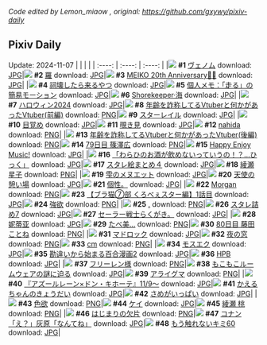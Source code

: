 *Code edited by Lemon_miaow , original: https://github.com/gxywy/pixiv-daily*
## Pixiv Daily 
Update: 2024-11-07
|      |      |      |
| :----: | :----: | :----: |
|![](https://pximg.lemonmiaow.xyz/c/240x480/img-master/img/2024/11/05/00/00/27/124004651_p0_master1200.jpg) **#1** [ヴェノム](https://www.pixiv.net/artworks/124004651) download: [JPG](https://pximg.lemonmiaow.xyz/img-original/img/2024/11/05/00/00/27/124004651_p0.jpg)|![](https://pximg.lemonmiaow.xyz/c/240x480/img-master/img/2024/11/05/00/00/08/124004565_p0_master1200.jpg) **#2** [羅](https://www.pixiv.net/artworks/124004565) download: [JPG](https://pximg.lemonmiaow.xyz/img-original/img/2024/11/05/00/00/08/124004565_p0.jpg)|![](https://pximg.lemonmiaow.xyz/c/240x480/img-master/img/2024/11/05/00/00/58/124004757_p0_master1200.jpg) **#3** [MEIKO 20th Anniversary🎂🎉](https://www.pixiv.net/artworks/124004757) download: [JPG](https://pximg.lemonmiaow.xyz/img-original/img/2024/11/05/00/00/58/124004757_p0.jpg)|
|![](https://pximg.lemonmiaow.xyz/c/240x480/img-master/img/2024/11/05/19/30/47/124024208_p0_master1200.jpg) **#4** [祠壊したら来るやつ](https://www.pixiv.net/artworks/124024208) download: [JPG](https://pximg.lemonmiaow.xyz/img-original/img/2024/11/05/19/30/47/124024208_p0.jpg)|![](https://pximg.lemonmiaow.xyz/c/240x480/img-master/img/2024/11/05/06/00/07/124011388_p0_master1200.jpg) **#5** [個人メモ：「走る」の簡易モーション](https://www.pixiv.net/artworks/124011388) download: [JPG](https://pximg.lemonmiaow.xyz/img-original/img/2024/11/05/06/00/07/124011388_p0.jpg)|![](https://pximg.lemonmiaow.xyz/c/240x480/img-master/img/2024/11/05/01/18/19/124007525_p0_master1200.jpg) **#6** [Shorekeeper·海](https://www.pixiv.net/artworks/124007525) download: [JPG](https://pximg.lemonmiaow.xyz/img-original/img/2024/11/05/01/18/19/124007525_p0.jpg)|
|![](https://pximg.lemonmiaow.xyz/c/240x480/img-master/img/2024/11/05/00/42/18/124004578_p0_master1200.jpg) **#7** [ハロウィン2024](https://www.pixiv.net/artworks/124004578) download: [JPG](https://pximg.lemonmiaow.xyz/img-original/img/2024/11/05/00/42/18/124004578_p0.jpg)|![](https://pximg.lemonmiaow.xyz/c/240x480/img-master/img/2024/11/05/21/09/22/124027142_p0_master1200.jpg) **#8** [年齢を詐称してるVtuberと何かがあったVtuber(前編)](https://www.pixiv.net/artworks/124027142) download: [PNG](https://pximg.lemonmiaow.xyz/img-original/img/2024/11/05/21/09/22/124027142_p0.png)|![](https://pximg.lemonmiaow.xyz/c/240x480/img-master/img/2024/11/05/00/36/39/124006303_p0_master1200.jpg) **#9** [スターレイル](https://www.pixiv.net/artworks/124006303) download: [JPG](https://pximg.lemonmiaow.xyz/img-original/img/2024/11/05/00/36/39/124006303_p0.jpg)|
|![](https://pximg.lemonmiaow.xyz/c/240x480/img-master/img/2024/11/06/00/38/04/124034446_p0_master1200.jpg) **#10** [目覚め](https://www.pixiv.net/artworks/124034446) download: [JPG](https://pximg.lemonmiaow.xyz/img-original/img/2024/11/06/00/38/04/124034446_p0.jpg)|![](https://pximg.lemonmiaow.xyz/c/240x480/img-master/img/2024/11/06/00/39/21/124034479_p0_master1200.jpg) **#11** [覗き見](https://www.pixiv.net/artworks/124034479) download: [JPG](https://pximg.lemonmiaow.xyz/img-original/img/2024/11/06/00/39/21/124034479_p0.jpg)|![](https://pximg.lemonmiaow.xyz/c/240x480/img-master/img/2024/11/05/22/38/41/124030045_p0_master1200.jpg) **#12** [nahida](https://www.pixiv.net/artworks/124030045) download: [PNG](https://pximg.lemonmiaow.xyz/img-original/img/2024/11/05/22/38/41/124030045_p0.png)|
|![](https://pximg.lemonmiaow.xyz/c/240x480/img-master/img/2024/11/06/21/16/15/124054365_p0_master1200.jpg) **#13** [年齢を詐称してるVtuberと何かがあったVtuber(後編)](https://www.pixiv.net/artworks/124054365) download: [PNG](https://pximg.lemonmiaow.xyz/img-original/img/2024/11/06/21/16/15/124054365_p0.png)|![](https://pximg.lemonmiaow.xyz/c/240x480/img-master/img/2024/11/05/10/57/22/124014983_p0_master1200.jpg) **#14** [79日目 篠澤広](https://www.pixiv.net/artworks/124014983) download: [PNG](https://pximg.lemonmiaow.xyz/img-original/img/2024/11/05/10/57/22/124014983_p0.png)|![](https://pximg.lemonmiaow.xyz/c/240x480/img-master/img/2024/11/06/05/45/25/124038752_p0_master1200.jpg) **#15** [Happy Enjoy Music!](https://www.pixiv.net/artworks/124038752) download: [JPG](https://pximg.lemonmiaow.xyz/img-original/img/2024/11/06/05/45/25/124038752_p0.jpg)|
|![](https://pximg.lemonmiaow.xyz/c/240x480/img-master/img/2024/11/06/00/00/07/124032770_p0_master1200.jpg) **#16** [「わらひのお酒が飲めないっていうの！？…ひっく」](https://www.pixiv.net/artworks/124032770) download: [JPG](https://pximg.lemonmiaow.xyz/img-original/img/2024/11/06/00/00/07/124032770_p0.jpg)|![](https://pximg.lemonmiaow.xyz/c/240x480/img-master/img/2024/11/06/17/01/08/124047818_p0_master1200.jpg) **#17** [スタレ絵まとめ４](https://www.pixiv.net/artworks/124047818) download: [JPG](https://pximg.lemonmiaow.xyz/img-original/img/2024/11/06/17/01/08/124047818_p0.jpg)|![](https://pximg.lemonmiaow.xyz/c/240x480/img-master/img/2024/11/05/00/00/39/124004698_p0_master1200.jpg) **#18** [綾瀬星子](https://www.pixiv.net/artworks/124004698) download: [PNG](https://pximg.lemonmiaow.xyz/img-original/img/2024/11/05/00/00/39/124004698_p0.png)|
|![](https://pximg.lemonmiaow.xyz/c/240x480/img-master/img/2024/11/05/00/00/32/124004671_p0_master1200.jpg) **#19** [雫のメヌエット](https://www.pixiv.net/artworks/124004671) download: [JPG](https://pximg.lemonmiaow.xyz/img-original/img/2024/11/05/00/00/32/124004671_p0.jpg)|![](https://pximg.lemonmiaow.xyz/c/240x480/img-master/img/2024/11/05/20/40/48/124026128_p0_master1200.jpg) **#20** [天使の憩い場](https://www.pixiv.net/artworks/124026128) download: [JPG](https://pximg.lemonmiaow.xyz/img-original/img/2024/11/05/20/40/48/124026128_p0.jpg)|![](https://pximg.lemonmiaow.xyz/c/240x480/img-master/img/2024/11/06/01/00/01/124029000_p0_master1200.jpg) **#21** [個性。](https://www.pixiv.net/artworks/124029000) download: [JPG](https://pximg.lemonmiaow.xyz/img-original/img/2024/11/06/01/00/01/124029000_p0.jpg)|
|![](https://pximg.lemonmiaow.xyz/c/240x480/img-master/img/2024/11/05/13/12/02/124017128_p0_master1200.jpg) **#22** [Morgan](https://www.pixiv.net/artworks/124017128) download: [PNG](https://pximg.lemonmiaow.xyz/img-original/img/2024/11/05/13/12/02/124017128_p0.png)|![](https://pximg.lemonmiaow.xyz/c/240x480/img-master/img/2024/11/05/18/56/42/124023174_p0_master1200.jpg) **#23** [【ブラ猫⑦部 くろべぇスター編】1話目](https://www.pixiv.net/artworks/124023174) download: [JPG](https://pximg.lemonmiaow.xyz/img-original/img/2024/11/05/18/56/42/124023174_p0.jpg)|![](https://pximg.lemonmiaow.xyz/c/240x480/img-master/img/2024/11/05/03/46/42/124010016_p0_master1200.jpg) **#24** [強欲](https://www.pixiv.net/artworks/124010016) download: [PNG](https://pximg.lemonmiaow.xyz/img-original/img/2024/11/05/03/46/42/124010016_p0.png)|
|![](https://pximg.lemonmiaow.xyz/c/240x480/img-master/img/2024/11/06/00/00/36/124032894_p0_master1200.jpg) **#25** [.](https://www.pixiv.net/artworks/124032894) download: [PNG](https://pximg.lemonmiaow.xyz/img-original/img/2024/11/06/00/00/36/124032894_p0.png)|![](https://pximg.lemonmiaow.xyz/c/240x480/img-master/img/2024/11/05/15/05/04/124018780_p0_master1200.jpg) **#26** [スタレ詰め7](https://www.pixiv.net/artworks/124018780) download: [JPG](https://pximg.lemonmiaow.xyz/img-original/img/2024/11/05/15/05/04/124018780_p0.jpg)|![](https://pximg.lemonmiaow.xyz/c/240x480/img-master/img/2024/11/06/21/37/01/124028707_p0_master1200.jpg) **#27** [セーラー戦士らくがき。](https://www.pixiv.net/artworks/124028707) download: [JPG](https://pximg.lemonmiaow.xyz/img-original/img/2024/11/06/21/37/01/124028707_p0.jpg)|
|![](https://pximg.lemonmiaow.xyz/c/240x480/img-master/img/2024/11/06/22/08/11/124055978_p0_master1200.jpg) **#28** [妮蒂亚](https://www.pixiv.net/artworks/124055978) download: [JPG](https://pximg.lemonmiaow.xyz/img-original/img/2024/11/06/22/08/11/124055978_p0.jpg)|![](https://pximg.lemonmiaow.xyz/c/240x480/img-master/img/2024/11/05/03/13/20/124009606_p0_master1200.jpg) **#29** [たべ美…](https://www.pixiv.net/artworks/124009606) download: [PNG](https://pximg.lemonmiaow.xyz/img-original/img/2024/11/05/03/13/20/124009606_p0.png)|![](https://pximg.lemonmiaow.xyz/c/240x480/img-master/img/2024/11/06/11/48/23/124043147_p0_master1200.jpg) **#30** [80日目 藤田ことね](https://www.pixiv.net/artworks/124043147) download: [PNG](https://pximg.lemonmiaow.xyz/img-original/img/2024/11/06/11/48/23/124043147_p0.png)|
|![](https://pximg.lemonmiaow.xyz/c/240x480/img-master/img/2024/11/05/21/39/36/124028109_p0_master1200.jpg) **#31** [マドロック](https://www.pixiv.net/artworks/124028109) download: [JPG](https://pximg.lemonmiaow.xyz/img-original/img/2024/11/05/21/39/36/124028109_p0.jpg)|![](https://pximg.lemonmiaow.xyz/c/240x480/img-master/img/2024/11/06/00/00/23/124032834_p0_master1200.jpg) **#32** [夜の窓](https://www.pixiv.net/artworks/124032834) download: [PNG](https://pximg.lemonmiaow.xyz/img-original/img/2024/11/06/00/00/23/124032834_p0.png)|![](https://pximg.lemonmiaow.xyz/c/240x480/img-master/img/2024/11/05/20/48/07/124026333_p0_master1200.jpg) **#33** [cm](https://www.pixiv.net/artworks/124026333) download: [PNG](https://pximg.lemonmiaow.xyz/img-original/img/2024/11/05/20/48/07/124026333_p0.png)|
|![](https://pximg.lemonmiaow.xyz/c/240x480/img-master/img/2024/11/05/21/38/19/124028062_p0_master1200.jpg) **#34** [モスエク](https://www.pixiv.net/artworks/124028062) download: [JPG](https://pximg.lemonmiaow.xyz/img-original/img/2024/11/05/21/38/19/124028062_p0.jpg)|![](https://pximg.lemonmiaow.xyz/c/240x480/img-master/img/2024/11/05/12/10/05/124016145_p0_master1200.jpg) **#35** [勘違いから始まる百合漫画2](https://www.pixiv.net/artworks/124016145) download: [JPG](https://pximg.lemonmiaow.xyz/img-original/img/2024/11/05/12/10/05/124016145_p0.jpg)|![](https://pximg.lemonmiaow.xyz/c/240x480/img-master/img/2024/11/05/00/06/05/124005136_p0_master1200.jpg) **#36** [HPB](https://www.pixiv.net/artworks/124005136) download: [JPG](https://pximg.lemonmiaow.xyz/img-original/img/2024/11/05/00/06/05/124005136_p0.jpg)|
|![](https://pximg.lemonmiaow.xyz/c/240x480/img-master/img/2024/11/06/00/02/17/124033096_p0_master1200.jpg) **#37** [フリーレン様](https://www.pixiv.net/artworks/124033096) download: [PNG](https://pximg.lemonmiaow.xyz/img-original/img/2024/11/06/00/02/17/124033096_p0.png)|![](https://pximg.lemonmiaow.xyz/c/240x480/img-master/img/2024/11/05/19/00/07/124023289_p0_master1200.jpg) **#38** [もこもこルームウェアの謎に迫る](https://www.pixiv.net/artworks/124023289) download: [JPG](https://pximg.lemonmiaow.xyz/img-original/img/2024/11/05/19/00/07/124023289_p0.jpg)|![](https://pximg.lemonmiaow.xyz/c/240x480/img-master/img/2024/11/06/00/06/40/124033341_p0_master1200.jpg) **#39** [アライグマ](https://www.pixiv.net/artworks/124033341) download: [PNG](https://pximg.lemonmiaow.xyz/img-original/img/2024/11/06/00/06/40/124033341_p0.png)|
|![](https://pximg.lemonmiaow.xyz/c/240x480/img-master/img/2024/11/05/00/00/14/124004607_p0_master1200.jpg) **#40** [『アズールレーン×ドン・キホーテ』11/9〜](https://www.pixiv.net/artworks/124004607) download: [JPG](https://pximg.lemonmiaow.xyz/img-original/img/2024/11/05/00/00/14/124004607_p0.jpg)|![](https://pximg.lemonmiaow.xyz/c/240x480/img-master/img/2024/11/06/20/50/49/124053533_p0_master1200.jpg) **#41** [かえるちゃんのきょうだい](https://www.pixiv.net/artworks/124053533) download: [JPG](https://pximg.lemonmiaow.xyz/img-original/img/2024/11/06/20/50/49/124053533_p0.jpg)|![](https://pximg.lemonmiaow.xyz/c/240x480/img-master/img/2024/11/06/20/54/05/124053612_p0_master1200.jpg) **#42** [さめがいっぱい](https://www.pixiv.net/artworks/124053612) download: [JPG](https://pximg.lemonmiaow.xyz/img-original/img/2024/11/06/20/54/05/124053612_p0.jpg)|
|![](https://pximg.lemonmiaow.xyz/c/240x480/img-master/img/2024/11/06/02/18/32/124036562_p0_master1200.jpg) **#43** [色欲](https://www.pixiv.net/artworks/124036562) download: [PNG](https://pximg.lemonmiaow.xyz/img-original/img/2024/11/06/02/18/32/124036562_p0.png)|![](https://pximg.lemonmiaow.xyz/c/240x480/img-master/img/2024/11/05/13/42/24/124017555_p0_master1200.jpg) **#44** [ケイ](https://www.pixiv.net/artworks/124017555) download: [JPG](https://pximg.lemonmiaow.xyz/img-original/img/2024/11/05/13/42/24/124017555_p0.jpg)|![](https://pximg.lemonmiaow.xyz/c/240x480/img-master/img/2024/11/05/01/32/23/124007880_p0_master1200.jpg) **#45** [綾瀬 桃](https://www.pixiv.net/artworks/124007880) download: [PNG](https://pximg.lemonmiaow.xyz/img-original/img/2024/11/05/01/32/23/124007880_p0.png)|
|![](https://pximg.lemonmiaow.xyz/c/240x480/img-master/img/2024/11/06/12/13/06/124043626_p0_master1200.jpg) **#46** [はじまりの欠片](https://www.pixiv.net/artworks/124043626) download: [PNG](https://pximg.lemonmiaow.xyz/img-original/img/2024/11/06/12/13/06/124043626_p0.png)|![](https://pximg.lemonmiaow.xyz/c/240x480/img-master/img/2024/11/06/18/37/17/124049998_p0_master1200.jpg) **#47** [コナン「え？」灰原「なんてね」](https://www.pixiv.net/artworks/124049998) download: [JPG](https://pximg.lemonmiaow.xyz/img-original/img/2024/11/06/18/37/17/124049998_p0.jpg)|![](https://pximg.lemonmiaow.xyz/c/240x480/img-master/img/2024/11/06/17/18/47/124048154_p0_master1200.jpg) **#48** [もう触れないキミ60](https://www.pixiv.net/artworks/124048154) download: [JPG](https://pximg.lemonmiaow.xyz/img-original/img/2024/11/06/17/18/47/124048154_p0.jpg)|
